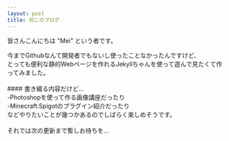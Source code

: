 ```yaml
---
layout: post
title: 何このブログ
---
```


皆さんこんにちは "Mei" という者です。<br>
<!--- more ---!>
今までGithubなんて開発者でもないし使ったことなかったんですけど、<br>
とっても便利な静的Webページを作れるJekyllちゃんを使って遊んで見たくて作ってみました。<br>
<br>
#### 書き綴る内容だけど... <br>
-Photoshopを使って作る画像講座だったり<br>
-Minecraft:Spigotのプラグイン紹介だったり<br>
などやりたいことが幾つかあるのでしばらく楽しめそうです。<br>
<br>
それでは次の更新まで暫しお待ちを...
